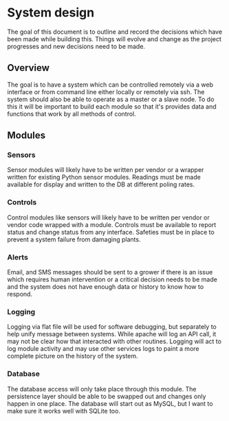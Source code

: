 # System design
The goal of this document is to outline and record the decisions which have been made while building this. Things will evolve and change as the project progresses and new decisions need to be made. 

## Overview
The goal is to have a system which can be controlled remotely via a web interface or from command line either locally or remotely via ssh. The system should also be able to operate as a master or a slave node. To do this it will be important to build each module so that it's provides data and functions that work by all methods of control. 

## Modules 
### Sensors
Sensor modules will likely have to be written per vendor or a wrapper written for existing Python sensor modules. Readings must be made available for display and written to the DB at different poling rates. 
### Controls 
Control modules like sensors will likely have to be written per vendor or vendor code wrapped with a module. Controls must be available to report status and change status from any interface. Safeties must be in place to prevent a system failure from damaging plants.
### Alerts
Email, and SMS messages should be sent to a grower if there is an issue which requires human intervention or a critical decision needs to be made and the system does not have enough data or history to know how to respond.
### Logging
Logging via flat file will be used for software debugging, but separately to help unify message between systems. While apache will log an API call, it may not be clear how that interacted with other routines. Logging will act to log module activity and may use other services logs to paint a more complete picture on the history of the system. 
### Database
The database access will only take place through this module. The persistence layer should be able to be swapped out and changes only happen in one place. The database will start out as MySQL, but I want to make sure it works well with SQLite too.
